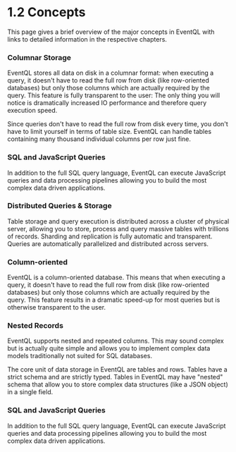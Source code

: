 1.2 Concepts
============

This page gives a brief overview of the major concepts in EventQL with links to
detailed information in the respective chapters.

### Columnar Storage

EventQL stores all data on disk in a columnar format: when executing a query, it
doesn't have to read the full row from disk (like row-oriented databases) but
only those columns which are actually required by the query. This feature is
fully transparent to the user: The only thing you will notice is dramatically
increased IO performance and therefore query execution speed.

Since queries don't have to read the full row from disk every time, you don't
have to limit yourself in terms of table size. EventQL can handle tables containing
many thousand individual columns per row just fine.


### SQL and JavaScript Queries

In addition to the full SQL query language, EventQL can execute JavaScript queries
and data processing pipelines allowing you to build the most complex data driven
applications.

### Distributed Queries &amp; Storage

Table storage and query execution is distributed across a cluster of physical server,
allowing you to store, process and query massive tables with trillions of records.
Sharding and replication is fully automatic and transparent. Queries are automatically
parallelized and distributed across servers.

### Column-oriented

EventQL is a column-oriented database. This means that when executing a query, it
doesn't have to read the full row from disk (like row-oriented databases) but
only those columns which are actually required by the query. This feature results
in a dramatic speed-up for most queries but is otherwise transparent to the user.

### Nested Records

EventQL supports nested and repeated columns. This may sound complex but is actually
quite simple and allows you to implement complex data
models traditionally not suited for SQL databases.

The core unit of data storage in EventQL are tables and rows. Tables have a strict
schema and are strictly typed. Tables in EventQL may have "nested" schema that allow
you to store complex data structures (like a JSON object) in a single field.

### SQL and JavaScript Queries

In addition to the full SQL query language, EventQL can execute JavaScript queries
and data processing pipelines allowing you to build the most complex data driven
applications.

